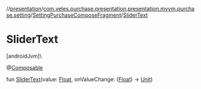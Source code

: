 //[presentation](../../../index.md)/[com.veles.purchase.presentation.presentation.mvvm.purchase.setting](../index.md)/[SettingPurchaseComposeFragment](index.md)/[SliderText](-slider-text.md)

# SliderText

[androidJvm]\

@[Composable](https://developer.android.com/reference/kotlin/androidx/compose/runtime/Composable.html)

fun [SliderText](-slider-text.md)(value: [Float](https://kotlinlang.org/api/latest/jvm/stdlib/kotlin/-float/index.html), onValueChange: ([Float](https://kotlinlang.org/api/latest/jvm/stdlib/kotlin/-float/index.html)) -&gt; [Unit](https://kotlinlang.org/api/latest/jvm/stdlib/kotlin/-unit/index.html))
